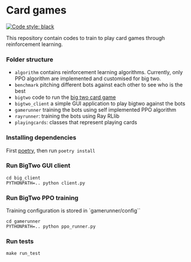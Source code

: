 # Card games

[![Code style: black](https://img.shields.io/badge/code%20style-black-000000.svg)](https://github.com/psf/black)

This repository contain codes to train to play card games through reinforcement learning.

### Folder structure

- `algorithm` contains reinforcement learning algorithms. Currently, only PPO algorithm are implemented and customised for big two.
- `benchmark` pitching different bots against each other to see who is the best
- `bigtwo` code to run the [big two card game](https://en.wikipedia.org/wiki/Big_two)
- `bigtwo_client` a simple GUI application to play bigtwo against the bots
- `gamerunner` training the bots using self implemented PPO algorithm
- `rayrunner`: training the bots using Ray RLlib
- `playingcards`: classes that represent playing cards

### Installing dependencies

First [poetry](https://python-poetry.org/), then run `poetry install`


### Run BigTwo GUI client

```
cd big_client
PYTHONPATH=.. python client.py
```

### Run BigTwo PPO training

Training configuration is stored in `gamerunner/config``

```
cd gamerunner
PYTHONPATH=.. python ppo_runner.py
```

### Run tests

```
make run_test
```